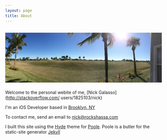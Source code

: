 ```yaml
---
layout: page
title: About
---
```


![palms](/assets/palms.jpg)
-----

Welcome to the personal webite of me, [Nick Galasso](http://stackoverflow.com/
users/1825103/nick)

I'm an iOS Developer based in [Brooklyn, NY](https://www.google.com/maps/place/Brooklyn,+NY/@40.645244,-73.9449975,11z/data=!3m1!4b1!4m2!3m1!1s0x89c24416947c2109:0x82765c7404007886)

To contact me, send an email to [nick@rockshassa.com](mailto:nick@rockshassa.com)

I built this site using the [Hyde](https://github.com/poole/hyde) theme for [Poole](https://github.com/poole/poole). Poole is a butler for the static-site generator [Jekyll](http://jekyllrb.com/)
